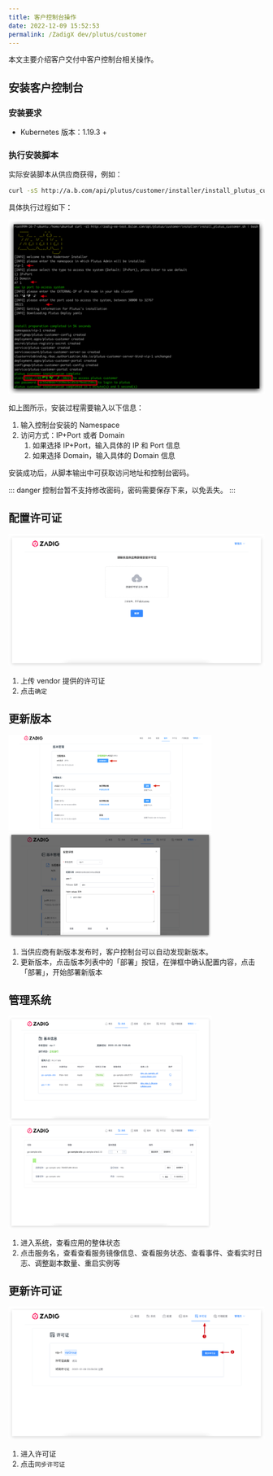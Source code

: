 ```yaml
---
title: 客户控制台操作
date: 2022-12-09 15:52:53
permalink: /ZadigX dev/plutus/customer
---
```




本文主要介绍客户交付中客户控制台相关操作。

## 安装客户控制台
### 安装要求
- Kubernetes 版本：1.19.3 +

### 执行安装脚本
实际安装脚本从供应商获得，例如：

``` bash
curl -sS http://a.b.com/api/plutus/customer/installer/install_plutus_customer.sh | bash
```
具体执行过程如下：

![客户控制台](./_images/customer_1.png)

如上图所示，安装过程需要输入以下信息：
1. 输入控制台安装的 Namespace
2. 访问方式：IP+Port 或者 Domain
    1. 如果选择 IP+Port，输入具体的 IP 和 Port 信息
    2. 如果选择 Domain，输入具体的 Domain 信息

安装成功后，从脚本输出中可获取访问地址和控制台密码。

::: danger
 控制台暂不支持修改密码，密码需要保存下来，以免丢失。
:::

## 配置许可证

![客户控制台](./_images/customer_2.png)

1. 上传 vendor 提供的许可证
2. 点击`确定`

## 更新版本

<img src="./_images/customer_3.png" width="400">
<img src="./_images/customer_4.png" width="400">

1. 当供应商有新版本发布时，客户控制台可以自动发现新版本。
2. 更新版本，点击版本列表中的「部署」按钮，在弹框中确认配置内容，点击「部署」，开始部署新版本

## 管理系统

<img src="./_images/customer_5.png" width="400">
<img src="./_images/customer_6.png" width="400">

1. 进入系统，查看应用的整体状态
2. 点击服务名，查看查看服务镜像信息、查看服务状态、查看事件、查看实时日志、调整副本数量、重启实例等


## 更新许可证

![客户控制台](./_images/customer_7.png)

1. 进入许可证
2. 点击`同步许可证`